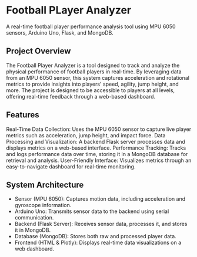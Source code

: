 # Football PLayer Analyzer #

A real-time football player performance analysis tool using MPU 6050 sensors, Arduino Uno, Flask, and MongoDB.

## Project Overview ##

The Football Player Analyzer is a tool designed to track and analyze the physical performance of football players in real-time. By leveraging data from an MPU 6050 sensor, this system captures acceleration and rotational metrics to provide insights into players' speed, agility, jump height, and more. The project is designed to be accessible to players at all levels, offering real-time feedback through a web-based dashboard.
 
## Features ##

Real-Time Data Collection: Uses the MPU 6050 sensor to capture live player metrics such as acceleration, jump height, and impact force.
Data Processing and Visualization: A backend Flask server processes data and displays metrics on a web-based interface.
Performance Tracking: Tracks and logs performance data over time, storing it in a MongoDB database for retrieval and analysis.
User-Friendly Interface: Visualizes metrics through an easy-to-navigate dashboard for real-time monitoring.

## System Architecture ##

- Sensor (MPU 6050): Captures motion data, including acceleration and gyroscope information.
- Arduino Uno: Transmits sensor data to the backend using serial communication.
- Backend (Flask Server): Receives sensor data, processes it, and stores it in MongoDB.
- Database (MongoDB): Stores both raw and processed player data.
- Frontend (HTML & Plotly): Displays real-time data visualizations on a web dashboard.






